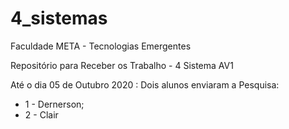 # 4_sistemas
Faculdade META - Tecnologias Emergentes

Repositório para Receber os Trabalho - 4 Sistema AV1

Até o dia 05 de Outubro 2020 : Dois alunos enviaram a Pesquisa:
-  1 - Dernerson;
-  2 - Clair 

